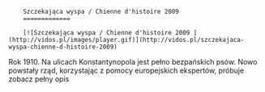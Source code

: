 
        Szczekająca wyspa / Chienne d'histoire 2009 
        =============
        
        [![Szczekająca wyspa / Chienne d'histoire 2009 ](http://vidos.pl/images/player.gif)](http://vidos.pl/szczekajaca-wyspa-chienne-d-histoire-2009)
        
        
 Rok 1910. Na ulicach Konstantynopola jest pełno bezpańskich psów. Nowo powstały rząd, korzystając z pomocy europejskich ekspertów, próbuje zobacz pełny opis
    